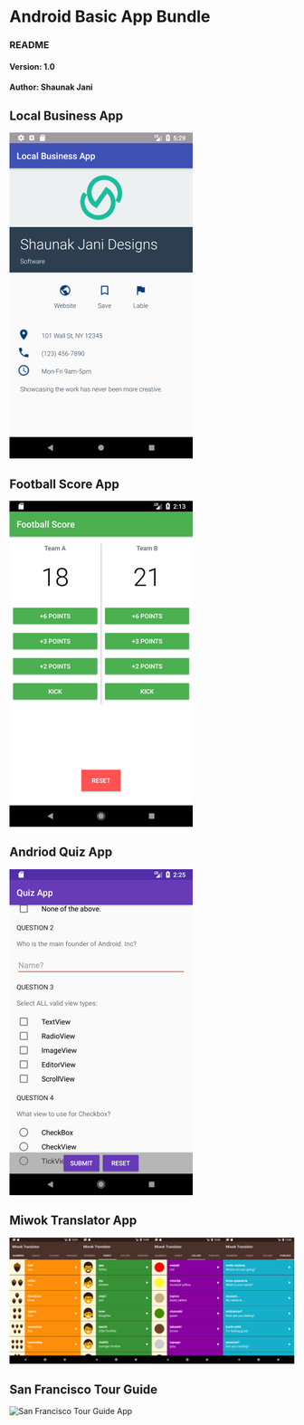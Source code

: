 # Android Basic App Bundle
### README
#### Version: 1.0
#### Author: Shaunak Jani

## Local Business App
![Local Business App][Local-Business-app]

[Local-Business-app]: ./LocalBusinessApp/media/app_screenshot.png

## Football Score App
![Football Score App][Football-Score-app]

[Football-Score-app]: ./FootballScore/media/app_screenshot.png

## Andriod Quiz App
![Andriod Quiz App][Andriod-Quiz-app]

[Andriod-Quiz-app]: ./QuizApp/media/app_screenshot.png

## Miwok Translator App
![Miwok Translator App][Miwok-Translator-app]

[Miwok-Translator-app]: ./Miwok_translator/media/app_screenshot.png

## San Francisco Tour Guide
![San Francisco Tour Guide App][SF-TourGuide-app]

[SF-TourGuide-app]: .SanFranciscoTourGuide/media/app_screenshot.png